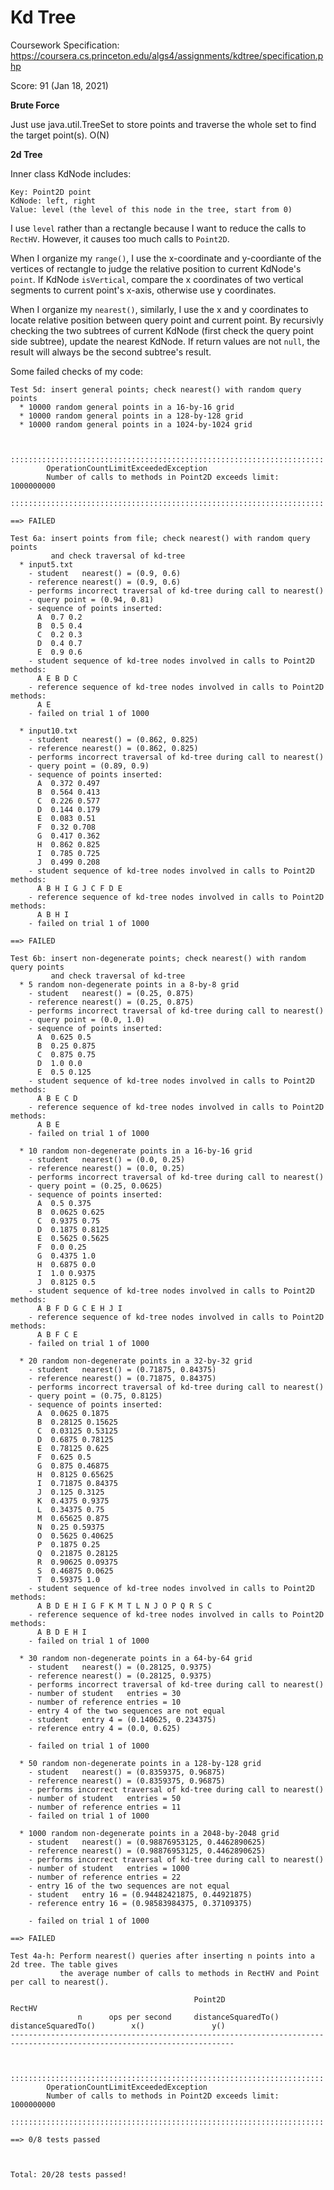 # Kd Tree
Coursework Specification: <a href="https://coursera.cs.princeton.edu/algs4/assignments/kdtree/specification.php" target="_blank">https://coursera.cs.princeton.edu/algs4/assignments/kdtree/specification.php</a>

Score: 91 (Jan 18, 2021)

**Brute Force**


Just use java.util.TreeSet to store points and traverse the whole set to find the target point(s). O(N)

**2d Tree**


Inner class KdNode includes:
```
Key: Point2D point
KdNode: left, right
Value: level (the level of this node in the tree, start from 0)
```
I use `level` rather than a rectangle because I want to reduce the calls to `RectHV`. However, it causes too much calls to `Point2D`.


When I organize my `range()`, I use the x-coordinate and y-coordiante of the vertices of rectangle to judge the relative position to current KdNode's `point`.
If KdNode `isVertical`, compare the x coordinates of two vertical segments to current point's x-axis, otherwise use y coordinates.


When I organize my `nearest()`, similarly, I use the x and y coordinates to locate relative position between query point and current point. By recursivly checking the two
 subtrees of current KdNode (first check the query point side subtree), update the nearest KdNode. If return values are not `null`, the result will always be the second 
 subtree's result.







Some failed checks of my code:
```
Test 5d: insert general points; check nearest() with random query points
  * 10000 random general points in a 16-by-16 grid
  * 10000 random general points in a 128-by-128 grid
  * 10000 random general points in a 1024-by-1024 grid

    
        ::::::::::::::::::::::::::::::::::::::::::::::::::::::::::::::::::::::
        OperationCountLimitExceededException
        Number of calls to methods in Point2D exceeds limit: 1000000000
        ::::::::::::::::::::::::::::::::::::::::::::::::::::::::::::::::::::::

==> FAILED

Test 6a: insert points from file; check nearest() with random query points
         and check traversal of kd-tree
  * input5.txt
    - student   nearest() = (0.9, 0.6)
    - reference nearest() = (0.9, 0.6)
    - performs incorrect traversal of kd-tree during call to nearest()
    - query point = (0.94, 0.81)
    - sequence of points inserted: 
      A  0.7 0.2
      B  0.5 0.4
      C  0.2 0.3
      D  0.4 0.7
      E  0.9 0.6
    - student sequence of kd-tree nodes involved in calls to Point2D methods:
      A E B D C 
    - reference sequence of kd-tree nodes involved in calls to Point2D methods:
      A E 
    - failed on trial 1 of 1000

  * input10.txt
    - student   nearest() = (0.862, 0.825)
    - reference nearest() = (0.862, 0.825)
    - performs incorrect traversal of kd-tree during call to nearest()
    - query point = (0.89, 0.9)
    - sequence of points inserted: 
      A  0.372 0.497
      B  0.564 0.413
      C  0.226 0.577
      D  0.144 0.179
      E  0.083 0.51
      F  0.32 0.708
      G  0.417 0.362
      H  0.862 0.825
      I  0.785 0.725
      J  0.499 0.208
    - student sequence of kd-tree nodes involved in calls to Point2D methods:
      A B H I G J C F D E 
    - reference sequence of kd-tree nodes involved in calls to Point2D methods:
      A B H I 
    - failed on trial 1 of 1000

==> FAILED

Test 6b: insert non-degenerate points; check nearest() with random query points
         and check traversal of kd-tree
  * 5 random non-degenerate points in a 8-by-8 grid
    - student   nearest() = (0.25, 0.875)
    - reference nearest() = (0.25, 0.875)
    - performs incorrect traversal of kd-tree during call to nearest()
    - query point = (0.0, 1.0)
    - sequence of points inserted: 
      A  0.625 0.5
      B  0.25 0.875
      C  0.875 0.75
      D  1.0 0.0
      E  0.5 0.125
    - student sequence of kd-tree nodes involved in calls to Point2D methods:
      A B E C D 
    - reference sequence of kd-tree nodes involved in calls to Point2D methods:
      A B E 
    - failed on trial 1 of 1000

  * 10 random non-degenerate points in a 16-by-16 grid
    - student   nearest() = (0.0, 0.25)
    - reference nearest() = (0.0, 0.25)
    - performs incorrect traversal of kd-tree during call to nearest()
    - query point = (0.25, 0.0625)
    - sequence of points inserted: 
      A  0.5 0.375
      B  0.0625 0.625
      C  0.9375 0.75
      D  0.1875 0.8125
      E  0.5625 0.5625
      F  0.0 0.25
      G  0.4375 1.0
      H  0.6875 0.0
      I  1.0 0.9375
      J  0.8125 0.5
    - student sequence of kd-tree nodes involved in calls to Point2D methods:
      A B F D G C E H J I 
    - reference sequence of kd-tree nodes involved in calls to Point2D methods:
      A B F C E 
    - failed on trial 1 of 1000

  * 20 random non-degenerate points in a 32-by-32 grid
    - student   nearest() = (0.71875, 0.84375)
    - reference nearest() = (0.71875, 0.84375)
    - performs incorrect traversal of kd-tree during call to nearest()
    - query point = (0.75, 0.8125)
    - sequence of points inserted: 
      A  0.0625 0.1875
      B  0.28125 0.15625
      C  0.03125 0.53125
      D  0.6875 0.78125
      E  0.78125 0.625
      F  0.625 0.5
      G  0.875 0.46875
      H  0.8125 0.65625
      I  0.71875 0.84375
      J  0.125 0.3125
      K  0.4375 0.9375
      L  0.34375 0.75
      M  0.65625 0.875
      N  0.25 0.59375
      O  0.5625 0.40625
      P  0.1875 0.25
      Q  0.21875 0.28125
      R  0.90625 0.09375
      S  0.46875 0.0625
      T  0.59375 1.0
    - student sequence of kd-tree nodes involved in calls to Point2D methods:
      A B D E H I G F K M T L N J O P Q R S C 
    - reference sequence of kd-tree nodes involved in calls to Point2D methods:
      A B D E H I 
    - failed on trial 1 of 1000

  * 30 random non-degenerate points in a 64-by-64 grid
    - student   nearest() = (0.28125, 0.9375)
    - reference nearest() = (0.28125, 0.9375)
    - performs incorrect traversal of kd-tree during call to nearest()
    - number of student   entries = 30
    - number of reference entries = 10
    - entry 4 of the two sequences are not equal
    - student   entry 4 = (0.140625, 0.234375)
    - reference entry 4 = (0.0, 0.625)

    - failed on trial 1 of 1000

  * 50 random non-degenerate points in a 128-by-128 grid
    - student   nearest() = (0.8359375, 0.96875)
    - reference nearest() = (0.8359375, 0.96875)
    - performs incorrect traversal of kd-tree during call to nearest()
    - number of student   entries = 50
    - number of reference entries = 11
    - failed on trial 1 of 1000

  * 1000 random non-degenerate points in a 2048-by-2048 grid
    - student   nearest() = (0.98876953125, 0.4462890625)
    - reference nearest() = (0.98876953125, 0.4462890625)
    - performs incorrect traversal of kd-tree during call to nearest()
    - number of student   entries = 1000
    - number of reference entries = 22
    - entry 16 of the two sequences are not equal
    - student   entry 16 = (0.94482421875, 0.44921875)
    - reference entry 16 = (0.98583984375, 0.37109375)

    - failed on trial 1 of 1000

==> FAILED

Test 4a-h: Perform nearest() queries after inserting n points into a 2d tree. The table gives
           the average number of calls to methods in RectHV and Point per call to nearest().

                                         Point2D                 RectHV
               n      ops per second     distanceSquaredTo()     distanceSquaredTo()        x()               y()
------------------------------------------------------------------------------------------------------------------------

    
        ::::::::::::::::::::::::::::::::::::::::::::::::::::::::::::::::::::::
        OperationCountLimitExceededException
        Number of calls to methods in Point2D exceeds limit: 1000000000
        ::::::::::::::::::::::::::::::::::::::::::::::::::::::::::::::::::::::

==> 0/8 tests passed



Total: 20/28 tests passed!


```
